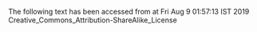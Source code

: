 The following text has been accessed from at Fri Aug 9 01:57:13 IST 2019
Creative_Commons_Attribution-ShareAlike_License
